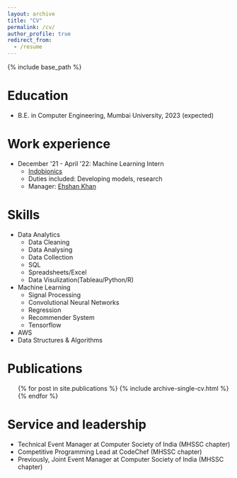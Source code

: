 ```yaml
---
layout: archive
title: "CV"
permalink: /cv/
author_profile: true
redirect_from:
  - /resume
---
```


{% include base_path %}

<object data="../files/Qureshi_Waqas.pdf" width="1000" height="1000" type='application/pdf'></object>

Education
======
* B.E. in Computer Engineering, Mumbai University, 2023 (expected)

Work experience
======
* December '21 - April '22: Machine Learning Intern
  * [Indobionics](https://indobionics.com/)
  * Duties included: Developing models, research
  * Manager: [Ehshan Khan](https://www.linkedin.com/in/ehshan-khan-a7b790109/)
  
Skills
======
* Data Analytics
  * Data Cleaning
  * Data Analysing
  * Data Collection
  * SQL
  * Spreadsheets/Excel
  * Data Visulization(Tableau/Python/R)
* Machine Learning
  * Signal Processing
  * Convolutional Neural Networks
  * Regression
  * Recommender System
  * Tensorflow
* AWS
* Data Structures & Algorithms

Publications
======
  <ul>{% for post in site.publications %}
    {% include archive-single-cv.html %}
  {% endfor %}</ul>
  
   
Service and leadership
======
* Technical Event Manager at Computer Society of India (MHSSC chapter)
* Competitive Programming Lead at CodeChef (MHSSC chapter)
* Previously, Joint Event Manager at Computer Society of India (MHSSC chapter)
